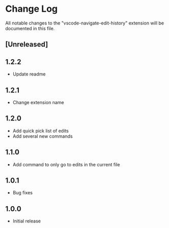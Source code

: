 # Change Log

All notable changes to the "vscode-navigate-edit-history" extension will be documented in this file.

## [Unreleased]

## 1.2.2

- Update readme

## 1.2.1

- Change extension name

## 1.2.0

- Add quick pick list of edits
- Add several new commands

## 1.1.0

- Add command to only go to edits in the current file

## 1.0.1

- Bug fixes

## 1.0.0

- Initial release
